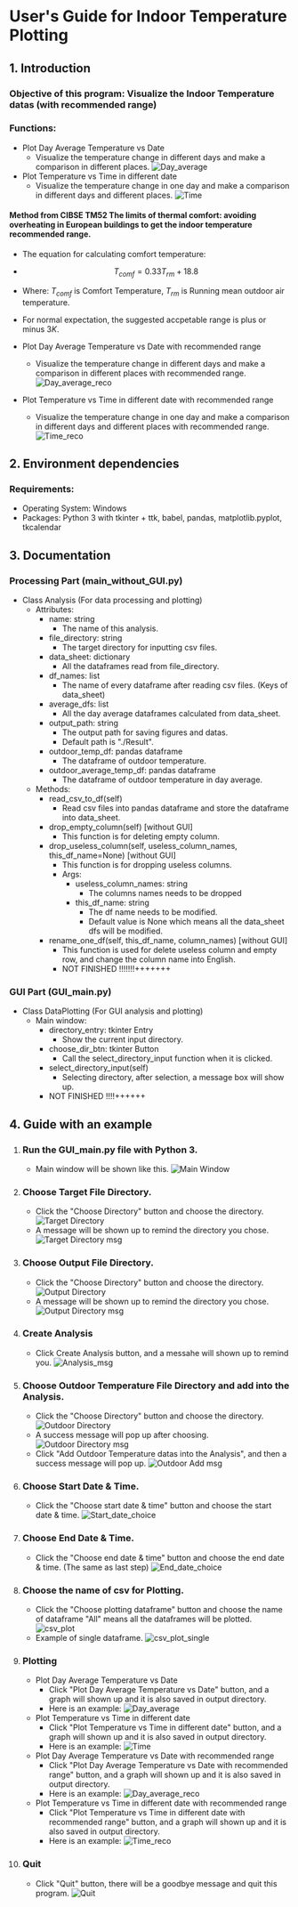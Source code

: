 # User's Guide for Indoor Temperature Plotting
## 1. Introduction
### Objective of this program: Visualize the Indoor Temperature datas (with recommended range)
### Functions:
* Plot Day Average Temperature vs Date
  * Visualize the temperature change in different days and make a comparison in different places.
    ![Day_average](/GuideScreenshot/Func/Day_average.jpg "Day_average")
* Plot Temperature vs Time in different date
  * Visualize the temperature change in one day and make a comparison in different days and different places.
    ![Time](/GuideScreenshot/Func/Time.jpg "Time")

#### Method from CIBSE TM52 The limits of thermal comfort: avoiding overheating in European buildings to get the indoor temperature recommended range.
  * The equation for calculating comfort temperature:
  * $$ T_{comf}=0.33T_{rm}+18.8 $$
  * Where: $T_{comf}$ is Comfort Temperature, $T_{rm}$ is Running mean outdoor air temperature.
  * For normal expectation, the suggested accpetable range is plus or minus $3K$.

* Plot Day Average Temperature vs Date with recommended range
  * Visualize the temperature change in different days and make a comparison in different places with recommended range.
    ![Day_average_reco](/GuideScreenshot/Func/Day_average_reco.jpg "Day_average_reco")
* Plot Temperature vs Time in different date with recommended range
  * Visualize the temperature change in one day and make a comparison in different days and different places with recommended range.
    ![Time_reco](/GuideScreenshot/Func/Time_reco.jpg "Time_reco")

## 2. Environment dependencies
### Requirements:
* Operating System: Windows
* Packages: Python 3 with tkinter + ttk, babel, pandas, matplotlib.pyplot, tkcalendar
## 3. Documentation
### Processing Part (main_without_GUI.py)
* Class Analysis (For data processing and plotting)
  * Attributes:
    * name: string
      * The name of this analysis.
    * file_directory: string
      * The target directory for inputting csv files.
    * data_sheet: dictionary
      * All the dataframes read from file_directory.
    * df_names: list
      * The name of every dataframe after reading csv files. (Keys of data_sheet)
    * average_dfs: list
      * All the day average dataframes calculated from data_sheet.
    * output_path: string
      * The output path for saving figures and datas.
      * Default path is "./Result".
    * outdoor_temp_df: pandas dataframe
      * The dataframe of outdoor temperature.
    * outdoor_average_temp_df: pandas dataframe
      * The dataframe of outdoor temperature in day average.
  * Methods:
    * read_csv_to_df(self)
      * Read csv files into pandas dataframe and store the dataframe into data_sheet.
    * drop_empty_column(self) [without GUI]
      * This function is for deleting empty column.
    * drop_useless_column(self, useless_column_names, this_df_name=None) [without GUI]
      * This function is for dropping useless columns.
      * Args:
        * useless_column_names: string
          * The columns names needs to be dropped
        * this_df_name: string
          * The df name needs to be modified.
          * Default value is None which means all the data_sheet dfs will be modified.
    * rename_one_df(self, this_df_name, column_names) [without GUI]
      * This function is used for delete useless column and empty row, and change the column name into English.
      * NOT FINISHED !!!!!!!+++++++
### GUI Part (GUI_main.py)
* Class DataPlotting (For GUI analysis and plotting)
  * Main window:
    * directory_entry: tkinter Entry
      * Show the current input directory.
    * choose_dir_btn: tkinter Button
      * Call the select_directory_input function when it is clicked.
    * select_directory_input(self)
      * Selecting directory, after selection, a message box will show up.
    * NOT FINISHED !!!!++++++
## 4. Guide with an example
1. ### Run the GUI_main.py file with Python 3.
   * Main window will be shown like this.
    ![Main Window](/GuideScreenshot/Main_Window.jpg "Main Window")
2. ### Choose Target File Directory.
   * Click the "Choose Directory" button and choose the directory.
    ![Target Directory](/GuideScreenshot/Target_dir.jpg "Target_dir")
   * A message will be shown up to remind the directory you chose.
    ![Target Directory msg](/GuideScreenshot/Target_dir_msg.jpg "Target_dir_msg")
3. ### Choose Output File Directory.
     * Click the "Choose Directory" button and choose the directory.
      ![Output Directory](/GuideScreenshot/Output_dir.jpg "Output_dir")
   * A message will be shown up to remind the directory you chose.
    ![Output Directory msg](/GuideScreenshot/Output_dir_msg.jpg "Output_dir_msg")    
4. ### Create Analysis
   * Click Create Analysis button, and a messahe will shown up to remind you.
   ![Analysis_msg](/GuideScreenshot/Analysis_msg.jpg "Analysis_msg")
5. ### Choose Outdoor Temperature File Directory and add into the Analysis.
   * Click the "Choose Directory" button and choose the directory.
    ![Outdoor Directory](/GuideScreenshot/Outdoor_dir.jpg "Outdoor_dir")
   * A success message will pop up after choosing.
    ![Outdoor Directory msg](/GuideScreenshot/Outdoor_dir_msg.jpg "Outdoor_dir_msg")
   * Click "Add Outdoor Temperature datas into the Analysis", and then a success message will pop up.
    ![Outdoor Add msg](/GuideScreenshot/Outdoor_add_msg.jpg "Outdoor_add_msg")
6. ### Choose Start Date & Time.
   * Click the "Choose start date & time" button and choose the start date & time.
    ![Start_date_choice](/GuideScreenshot/Start_date_choice.jpg "Start_date_choice")
7. ### Choose End Date & Time.
   * Click the "Choose end date & time" button and choose the end date & time. (The same as last step)
    ![End_date_choice](/GuideScreenshot/End_date_choice.jpg "End_date_choice")
8. ### Choose the name of csv for Plotting.
   * Click the "Choose plotting dataframe" button and choose the name of dataframe "All" means all the dataframes will be plotted.
    ![csv_plot](/GuideScreenshot/csv_plot.jpg "csv_plot")
   * Example of single dataframe.
    ![csv_plot_single](/GuideScreenshot/csv_plot_single.jpg "csv_plot_single")
9. ### Plotting
   * Plot Day Average Temperature vs Date
     * Click "Plot Day Average Temperature vs Date" button, and a graph will shown up and it is also saved in output directory.
     * Here is an example:
    ![Day_average](/GuideScreenshot/Day_average.jpg "Day_average")
   * Plot Temperature vs Time in different date
     * Click "Plot Temperature vs Time in different date" button, and a graph will shown up and it is also saved in output directory.
     * Here is an example:
    ![Time](/GuideScreenshot/Time.jpg "Time")
   * Plot Day Average Temperature vs Date with recommended range
     * Click "Plot Day Average Temperature vs Date with recommended range" button, and a graph will shown up and it is also saved in output directory.
     * Here is an example:
    ![Day_average_reco](/GuideScreenshot/Day_average_reco.jpg "Day_average_reco")
   * Plot Temperature vs Time in different date with recommended range
     * Click "Plot Temperature vs Time in different date with recommended range" button, and a graph will shown up and it is also saved in output directory.
     * Here is an example:
    ![Time_reco](/GuideScreenshot/Time_reco.jpg "Time_reco")
10. ### Quit
       * Click "Quit" button, there will be a goodbye message and quit this program.
        ![Quit](/GuideScreenshot/Quit.jpg "Quit")